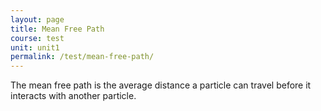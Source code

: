```yaml
---
layout: page
title: Mean Free Path
course: test
unit: unit1
permalink: /test/mean-free-path/
---
```


The mean free path is the average distance a particle can travel before it interacts with another particle. 






